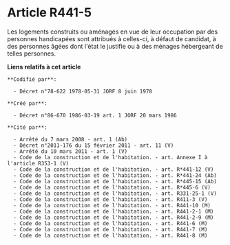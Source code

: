 # Article R441-5

Les logements construits ou aménagés en vue de leur occupation par des personnes handicapées sont attribués à celles-ci, à
défaut de candidat, à des personnes âgées dont l'état le justifie ou à des ménages hébergeant de telles personnes.

**Liens relatifs à cet article**

	**Codifié par**:

	  - Décret n°78-622 1978-05-31 JORF 8 juin 1978

	**Créé par**:

	  - Décret n°86-670 1986-03-19 art. 1 JORF 20 mars 1986

	**Cité par**:

	  - Arrêté du 7 mars 2008 - art. 1 (Ab)
	  - Décret n°2011-176 du 15 février 2011 - art. 11 (V)
	  - Arrêté du 10 mars 2011 - art. 1 (V)
	  - Code de la construction et de l'habitation. - art. Annexe I à l'article R353-1 (V)
	  - Code de la construction et de l'habitation. - art. R*441-12 (V)
	  - Code de la construction et de l'habitation. - art. R*441-24 (Ab)
	  - Code de la construction et de l'habitation. - art. R*445-15 (Ab)
	  - Code de la construction et de l'habitation. - art. R*445-6 (V)
	  - Code de la construction et de l'habitation. - art. R331-25-1 (V)
	  - Code de la construction et de l'habitation. - art. R411-3 (V)
	  - Code de la construction et de l'habitation. - art. R441-10 (M)
	  - Code de la construction et de l'habitation. - art. R441-2-1 (M)
	  - Code de la construction et de l'habitation. - art. R441-2-9 (M)
	  - Code de la construction et de l'habitation. - art. R441-6 (M)
	  - Code de la construction et de l'habitation. - art. R441-7 (M)
	  - Code de la construction et de l'habitation. - art. R441-8 (M)
